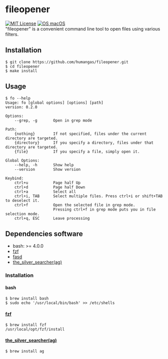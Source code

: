 # fileopener
[![MIT License](http://img.shields.io/badge/license-MIT-blue.svg?style=flat)](LICENSE)
[![OS macOS](https://img.shields.io/badge/OS-macOS-blue.svg)](OS)  
"fileopener" is a convenient command line tool to open files using various filters.


## Installation
```
$ git clone https://github.com/humangas/fileopener.git
$ cd fileopener
$ make install
```


## Usage
```
$ fo --help
Usage: fo [global options] [options] [path]
version: 0.2.0

Options:
    --grep, -g       Open in grep mode

Path:
    {nothing}        If not specified, files under the current directory are targeted.
    {directory}      If you specify a directory, files under that directory are targeted.
    {file}           If you specify a file, simply open it.

Global Options:
    --help, -h       Show help
    --version        Show version

Keybind:
    ctrl+u           Page half Up
    ctrl+d           Page half Down
    ctrl+a           Select all
    ctrl+i, TAB      Select multiple files. Press ctrl+i or shift+TAB to deselect it.
    ctrl+f           Open the selected file in grep mode. 
                     Pressing ctrl+f in grep mode puts you in file selection mode.
    ctrl+q, ESC      Leave processing
```


## Dependencies software
- bash: >= 4.0.0
- [fzf](https://github.com/junegunn/fzf)
- [fasd](https://github.com/clvv/fasd)
- [the_silver_searcher(ag)](https://github.com/ggreer/the_silver_searcher)

### Installation
#### bash
```
$ brew install bash
$ sudo echo '/usr/local/bin/bash' >> /etc/shells
```

#### [fzf](https://github.com/junegunn/fzf#using-homebrew)
```
$ brew install fzf
/usr/local/opt/fzf/install
```

#### [the_silver_searcher(ag)](https://github.com/ggreer/the_silver_searcher#macos)
```
$ brew install ag
```
